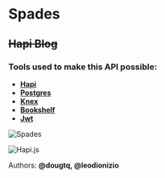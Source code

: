 # Spades
## ~~Hapi Blog~~


### Tools used to make this API possible:
- **[Hapi](https://hapijs.com/)**
- **[Postgres](https://www.postgresql.org/)**
- **[Knex](http://knexjs.org/)**
- **[Bookshelf](http://bookshelfjs.org/)**
- **[Jwt](https://jwt.io/)**

![Spades](https://cdn.rawgit.com/SpadesTQ/logos/master/spades_logo.png)


![Hapi.js](https://camo.githubusercontent.com/16f4a37b7e2086b6e44dcb0cdfaf9e41f5738278/68747470733a2f2f7261772e6769746875622e636f6d2f686170696a732f686170692f6d61737465722f696d616765732f686170692e706e67)




Authors: **@dougtq, @leodionizio**
